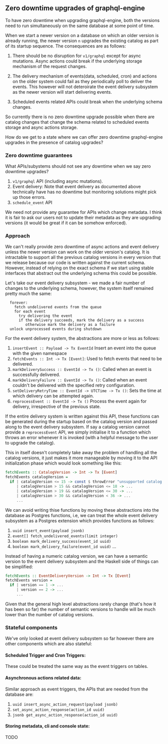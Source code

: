 ## Zero downtime upgrades of graphql-engine

To have zero downtime when upgrading graphql-engine, both the versions need to
run simultaneously on the same database at some point of time.

When we start a newer version on a database on which an older version is
already running, the newer version `n` upgrades the existing catalog as part of
its startup sequence. The consequences are as follows:

1. There should be no disruption for `v1/graphql` except for async mutations.
Async actions could break if the underlying storage mechanism of the request
changes.

1. The delivery mechanism of events(data, scheduled, cron) and actions on the
older system could fail as they periodically poll to deliver the events. This
however will not deteroirate the event delivery subsystem as the newer version
will start delivering events.

1. Scheduled events related APIs could break when the underlying schema changes.

So currently there is no zero downtime upgrade possible when there are catalog
changes that change the schema related to scheduled events storage and async
actions storage.

How do we get to a state where we can offer zero downtime graphql-engine
upgrades in the presence of catalog upgrades?

### Zero downtime guarantees
What APIs/subystems should not see any downtime when we say zero downtime
upgrades?
1. `v1/graphql` API (including async mutations).
1. Event delivery: Note that event delivery as documented above technically have
   has no downtime but monitoring solutions might pick up those errors.
1. `schedule_event` API

We need not provide any guarantee for APIs which change metadata. I think it is
fair to ask our users not to update their metadata as they are upgrading
versions (it would be great if it can be somehow enforced).

### Approach

We can't really provide zero downtime of async actions and event delivery
unless the newer version can work on the older version's catalog. It is
intractable to support all the previous catalog versions in every version that
we release because our code is written against the current schema. However,
instead of relying on the exact schema if we start using stable interfaces that
abstract out the underlying schema this could be possible.

Let's take our event delivery subsystem - we made a fair number of changes to
the underlying schema, however, the system itself remained pretty much the
same:

```
  forever:
    fetch undelivered events from the queue
    for each event
      try delivering the event
      if the delivery succeeds, mark the delivery as a success
         otherwise mark the delivery as a failure
  unlock unprocessed events during shutdown
```

For the event delivery system, the abstractions are more or less as follows:

1. `insertEvent :: Payload -> Tx EventId`
   Insert an event into the queue with the given namespace
1. `fetchEvents :: Int -> Tx [Event]`:
   Used to fetch events that need to be delivered.
1. `markDeliverySuccess :: EventId -> Tx ()`:
   Called when an event is successfully delivered.
1. `markDeliveryFailure :: EventId -> Tx ()`:
   Called when an event couldn't be delivered with the specified retry configuration.
1. `setDeliveryRetryTime :: EventId -> UTCTime -> Tx ()`:
   Sets the time at which delivery can be attempted again.
1. `reprocessEvent :: EventId -> Tx ()`
   Process the event again for delivery, irrespective of the previous state.

If the entire delivery system is written against this API, these functions can
be generated during the startup based on the catalog version and passed along
to the event delivery subsystem. If say a catalog version cannot provide a
`reprocessEvent` API, we simply initialise it to a function which throws an
error whenever it is invoked (with a helpful message to the user to upgrade the
catalog).

This in itself doesn't completely take away the problem of handling all the
catalog versions, it just makes it more manageable by moving it to the API
initialization phase which would look something like this:

```haskell
fetchEvents :: CatalogVersion -> Int -> Tx [Event]
fetchEvents catalogVersion =
  if | catalogVersion <= 15 -> const $ throwError "unsupported catalog version"
     | catalogVersion > 15 && catalogVersion <= 18 -> ...
     | catalogVersion > 19 && catalogVersion <= 30 -> ...
     | catalogVersion > 30 && catalogVersion < 36 -> ...
     ...
```

We can avoid writing thise functions by moving these abstractions into the database
as Postgres functions, i.e, we can treat the whole event delivery subsystem as a
Postgres extension which provides functions as follows:

1. `uuid insert_event(payload jsonb)`
1. `event[] fetch_undelivered_events(limit integer)`
1. `boolean mark_delivery_success(event_id uuid)`
1. `boolean mark_delivery_failure(event_id uuid)`
...

Instead of having a numeric catalog version, we can have a semantic version to the
event delivery subsystem and the Haskell side of things can be simplified:

```haskell
fetchEvents :: EventDeliveryVersion -> Int -> Tx [Event]
fetchEvents version =
  if | version == 1 -> ...
     | version == 2 -> ...
     ...
```

Given that the general high level abstractions rarely change (that's how it has
been so far) the number of semantic versions to handle will be much lower than
the number of catalog versions.

### Stateful components

We've only looked at event delivery subsystem so far however there are other
components which are also stateful:

#### Scheduled Trigger and Cron Triggers:
These could be treated the same way as the event triggers on tables.

#### Asynchronous actions related data:
Similar approach as event triggers, the APIs that are needed from the
database are:
1. `uuid insert_async_action_request(payload jsonb)`
1. `set_async_action_response(action_id uuid)`
1. `jsonb get_async_action_response(action_id uuid)`

#### Storing metadata, cli and console state:

TODO


